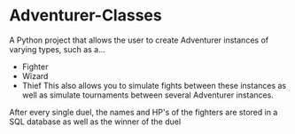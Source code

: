 # Adventurer-Classes
A Python project that allows the user to create Adventurer instances of varying types, such as a...
- Fighter
- Wizard 
- Thief 
This also allows you to simulate fights between these instances as well as simulate tournaments between several Adventurer instances.

After every single duel, the names and HP's of the fighters are stored in a SQL database as well as the winner of the duel